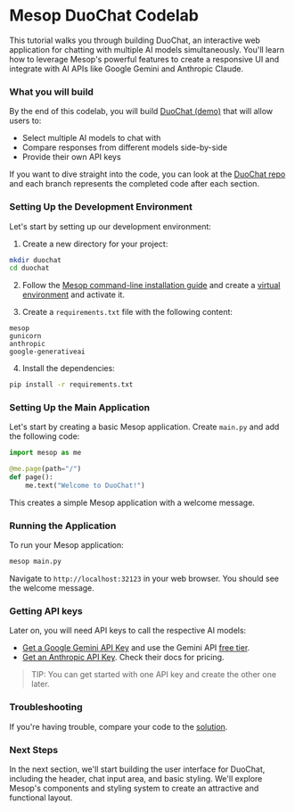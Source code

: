 # Mesop DuoChat Codelab

This tutorial walks you through building DuoChat, an interactive web application for chatting with multiple AI models simultaneously. You'll learn how to leverage Mesop's powerful features to create a responsive UI and integrate with AI APIs like Google Gemini and Anthropic Claude.

### What you will build

By the end of this codelab, you will build [DuoChat (demo)](https://huggingface.co/spaces/wwwillchen/mesop-duo-chat) that will allow users to:

- Select multiple AI models to chat with
- Compare responses from different models side-by-side
- Provide their own API keys

If you want to dive straight into the code, you can look at the [DuoChat repo](https://github.com/wwwillchen/mesop-duo-chat) and each branch represents the completed code after each section.

### Setting Up the Development Environment

Let's start by setting up our development environment:

1. Create a new directory for your project:

```bash
mkdir duochat
cd duochat
```

2. Follow the [Mesop command-line installation guide](../getting_started/installing.md#b-command-line) and create a [virtual environment](../getting_started/installing.md#create-a-venv-environment) and activate it.

3. Create a `requirements.txt` file with the following content:

```
mesop
gunicorn
anthropic
google-generativeai
```

4. Install the dependencies:

```bash
pip install -r requirements.txt
```

### Setting Up the Main Application

Let's start by creating a basic Mesop application. Create `main.py` and add the following code:

```python
import mesop as me

@me.page(path="/")
def page():
    me.text("Welcome to DuoChat!")
```

This creates a simple Mesop application with a welcome message.

### Running the Application

To run your Mesop application:

```bash
mesop main.py
```

Navigate to `http://localhost:32123` in your web browser. You should see the welcome message.

### Getting API keys

Later on, you will need API keys to call the respective AI models:

- [Get a Google Gemini API Key](https://ai.google.dev/gemini-api/docs/api-key) and use the Gemini API [free tier](https://ai.google.dev/pricing).
- [Get an Anthropic API Key](https://docs.anthropic.com/en/docs/quickstart#prerequisites). Check their docs for pricing.

> TIP: You can get started with one API key and create the other one later.

### Troubleshooting

If you're having trouble, compare your code to the [solution](https://github.com/wwwillchen/mesop-duo-chat/tree/1_completed).

### Next Steps

In the next section, we'll start building the user interface for DuoChat, including the header, chat input area, and basic styling. We'll explore Mesop's components and styling system to create an attractive and functional layout.
